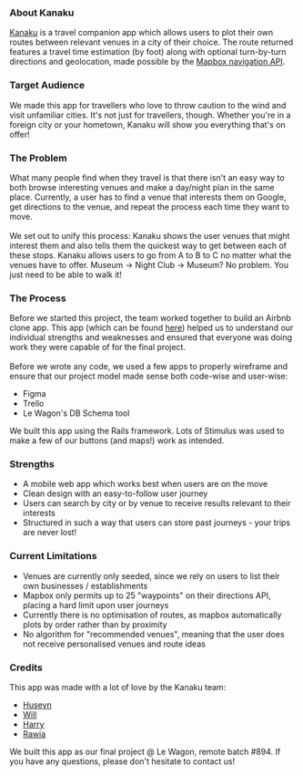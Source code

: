 ### About Kanaku
[Kanaku](http://www.kanaku.me) is a travel companion app which allows users to plot their own routes between relevant venues in a city of their choice. The route returned features a travel time estimation (by foot) along with optional turn-by-turn directions and geolocation, made possible by the [Mapbox navigation API](https://docs.mapbox.com/api/navigation/). 

### Target Audience
We made this app for travellers who love to throw caution to the wind and visit unfamiliar cities. It's not just for travellers, though. Whether you're in a foreign city or your hometown, Kanaku will show you everything that's on offer!

### The Problem
What many people find when they travel is that there isn't an easy way to both browse interesting venues and make a day/night plan in the same place. Currently, a user has to find a venue that interests them on Google, get directions to the venue, and repeat the process each time they want to move.
<br> <br>
We set out to unify this process: Kanaku shows the user venues that might interest them and also tells them the quickest way to get between each of these stops. Kanaku allows users to go from A to B to C no matter what the venues have to offer. Museum -> Night Club -> Museum? No problem. You just need to be able to walk it!

### The Process
Before we started this project, the team worked together to build an Airbnb clone app. This app (which can be found [here](https://github.com/HuseynHajiyev/rent-a-car/)) helped us to understand our individual strengths and weaknesses and ensured that everyone was doing work they were capable of for the final project.
<br> <br>
Before we wrote any code, we used a few apps to properly wireframe and ensure that our project model made sense both code-wise and user-wise:
<ul>
  <li>Figma</li>
  <li>Trello</li>
  <li>Le Wagon's DB Schema tool</li>
</ul>

We built this app using the Rails framework. Lots of Stimulus was used to make a few of our buttons (and maps!) work as intended.

### Strengths
<ul>
  <li>A mobile web app which works best when users are on the move</li>
  <li>Clean design with an easy-to-follow user journey</li>
  <li>Users can search by city or by venue to receive results relevant to their interests</li>
  <li>Structured in such a way that users can store past journeys - your trips are never lost!</li>
</ul>

### Current Limitations
<ul>
  <li>Venues are currently only seeded, since we rely on users to list their own businesses / establishments</li>
  <li>Mapbox only permits up to 25 "waypoints" on their directions API, placing a hard limit upon user journeys</li>
  <li>Currently there is no optimisation of routes, as mapbox automatically plots by order rather than by proximity</li>
  <li>No algorithm for "recommended venues", meaning that the user does not receive personalised venues and route ideas</li>
</ul>

### Credits
This app was made with a lot of love by the Kanaku team:
<ul>
  <li><a href="https://github.com/HuseynHajiyev">Huseyn</a></li>
  <li><a href="https://github.com/wvala">Will</a></li> 
  <li><a href="https://github.com/HarryStan7">Harry</a></li> 
  <li><a href="https://github.com/RAbuRabie">Rawia</a></li> 
</ul

We built this app as our final project @ Le Wagon, remote batch #894. If you have any questions, please don't hesitate to contact us!
